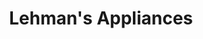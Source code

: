 ---
title: Lehman's Appliances
url: 'https://www.lehmans.com/category/appliances'
categories:
  - 6ad9cfc5-eac0-455e-9ad0-f537896373ba
description: >-
  Off the grid and super efficient appliances, including gas refrigerators,
  freezers, composting toilets, wood stoves, water heaters and pumps.
image: null
blueprint: action

---